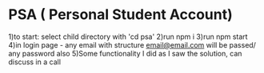 # PSA ( Personal Student Account) 

1)to start: select child directory with 'cd psa' 
2)run npm i
3)run npm start
4)in login page -  any email with structure email@email.com will be passed/ any password also
5)Some functionality I did as I saw the solution, can discuss in a call